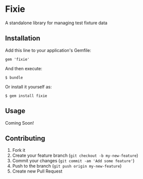 # Fixie

A standalone library for managing test fixture data

## Installation

Add this line to your application's Gemfile:

    gem 'fixie'

And then execute:

    $ bundle

Or install it yourself as:

    $ gem install fixie

## Usage

Coming Soon!

## Contributing

1. Fork it
2. Create your feature branch (`git checkout -b my-new-feature`)
3. Commit your changes (`git commit -am 'Add some feature'`)
4. Push to the branch (`git push origin my-new-feature`)
5. Create new Pull Request
